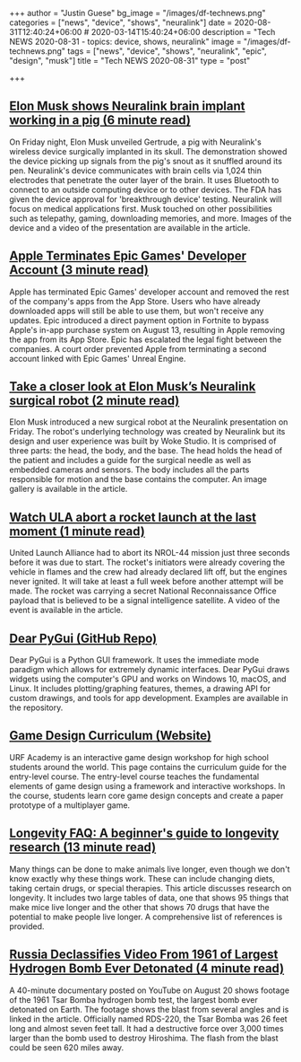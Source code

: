 +++
author = "Justin Guese"
bg_image = "/images/df-technews.png"
categories = ["news", "device", "shows", "neuralink"]
date = 2020-08-31T12:40:24+06:00 # 2020-03-14T15:40:24+06:00
description = "Tech NEWS 2020-08-31 - topics: device, shows, neuralink"
image = "/images/df-technews.png"
tags = ["news", "device", "shows", "neuralink", "epic", "design", "musk"]
title = "Tech NEWS 2020-08-31"
type = "post"

+++

## [Elon Musk shows Neuralink brain implant working in a pig (6 minute read)](https://www.cnet.com/news/elon-musk-shows-neuralink-brain-implant-working-in-a-pig//1/0100017443fe1226-cdc18a76-78ce-4620-b3ec-3ae7bf590658-000000/7c2cmShQmiMBGyUx5m1sfMe6oZzle1Vn7xEdSa5Q7iQ=156)

On Friday night, Elon Musk unveiled Gertrude, a pig with Neuralink's wireless device surgically implanted in its skull. The demonstration showed the device picking up signals from the pig's snout as it snuffled around its pen. Neuralink's device communicates with brain cells via 1,024 thin electrodes that penetrate the outer layer of the brain. It uses Bluetooth to connect to an outside computing device or to other devices. The FDA has given the device approval for 'breakthrough device' testing. Neuralink will focus on medical applications first. Musk touched on other possibilities such as telepathy, gaming, downloading memories, and more. Images of the device and a video of the presentation are available in the article.

## [Apple Terminates Epic Games' Developer Account (3 minute read)](https://www.macrumors.com/2020/08/28/apple-terminates-epic-games-developer-account//1/0100017443fe1226-cdc18a76-78ce-4620-b3ec-3ae7bf590658-000000/bCozuGeTYFsr2oAeNkxTml_HyUq24sMSpkcPN9oeOnk=156)

Apple has terminated Epic Games' developer account and removed the rest of the company's apps from the App Store. Users who have already downloaded apps will still be able to use them, but won't receive any updates. Epic introduced a direct payment option in Fortnite to bypass Apple's in-app purchase system on August 13, resulting in Apple removing the app from its App Store. Epic has escalated the legal fight between the companies. A court order prevented Apple from terminating a second account linked with Epic Games' Unreal Engine.

## [Take a closer look at Elon Musk’s Neuralink surgical robot (2 minute read)](https://techcrunch.com/2020/08/28/take-a-closer-look-at-elon-musks-neuralink-surgical-robot//1/0100017443fe1226-cdc18a76-78ce-4620-b3ec-3ae7bf590658-000000/Xy_7ph-cH7S8IOIefFKk96qEz0Vzt39GuKpSjHntFjk=156)

Elon Musk introduced a new surgical robot at the Neuralink presentation on Friday. The robot's underlying technology was created by Neuralink but its design and user experience was built by Woke Studio. It is comprised of three parts: the head, the body, and the base. The head holds the head of the patient and includes a guide for the surgical needle as well as embedded cameras and sensors. The body includes all the parts responsible for motion and the base contains the computer. An image gallery is available in the article.

## [Watch ULA abort a rocket launch at the last moment (1 minute read)](https://www.engadget.com/ula-aborts-mission-just-before-launch-205931211.html/1/0100017443fe1226-cdc18a76-78ce-4620-b3ec-3ae7bf590658-000000/voF-7ssfn_T6Ry4hCtwaXkAvHNwyIGQ_L1sP53B_GGE=156)

United Launch Alliance had to abort its NROL-44 mission just three seconds before it was due to start. The rocket's initiators were already covering the vehicle in flames and the crew had already declared lift off, but the engines never ignited. It will take at least a full week before another attempt will be made. The rocket was carrying a secret National Reconnaissance Office payload that is believed to be a signal intelligence satellite. A video of the event is available in the article.

## [Dear PyGui (GitHub Repo)](https://github.com/hoffstadt/DearPyGui/1/0100017443fe1226-cdc18a76-78ce-4620-b3ec-3ae7bf590658-000000/wZ6hK73IccvFjB34MCcf2cora4f_0uR-qx-syvS8n_s=156)

Dear PyGui is a Python GUI framework. It uses the immediate mode paradigm which allows for extremely dynamic interfaces. Dear PyGui draws widgets using the computer's GPU and works on Windows 10, macOS, and Linux. It includes plotting/graphing features, themes, a drawing API for custom drawings, and tools for app development. Examples are available in the repository.

## [Game Design Curriculum (Website)](https://www.riotgames.com/en/urf-academy/curriculum-guide/1/0100017443fe1226-cdc18a76-78ce-4620-b3ec-3ae7bf590658-000000/-UDX4Bdi4DXF0ROJ-mon4tdHcsZEndIrTlz7jfIIxKo=156)

URF Academy is an interactive game design workshop for high school students around the world. This page contains the curriculum guide for the entry-level course. The entry-level course teaches the fundamental elements of game design using a framework and interactive workshops. In the course, students learn core game design concepts and create a paper prototype of a multiplayer game.

## [Longevity FAQ: A beginner's guide to longevity research (13 minute read)](https://www.ldeming.com/longevityfaq/1/0100017443fe1226-cdc18a76-78ce-4620-b3ec-3ae7bf590658-000000/ylVQpe1GsSLqJo_Gjmkt5WOpoSuuPJpr7ggubmeigdg=156)

Many things can be done to make animals live longer, even though we don't know exactly why these things work. These can include changing diets, taking certain drugs, or special therapies. This article discusses research on longevity. It includes two large tables of data, one that shows 95 things that make mice live longer and the other that shows 70 drugs that have the potential to make people live longer. A comprehensive list of references is provided.

## [Russia Declassifies Video From 1961 of Largest Hydrogen Bomb Ever Detonated (4 minute read)](https://www.smithsonianmag.com/smart-news/russia-declassifies-video-1961-largest-hydrogen-bomb-ever-detonated-180975669//1/0100017443fe1226-cdc18a76-78ce-4620-b3ec-3ae7bf590658-000000/sq1eSfSdqBrjobXAH-F2ngiS_MNu_C9p11zHklUT-Io=156)

A 40-minute documentary posted on YouTube on August 20 shows footage of the 1961 Tsar Bomba hydrogen bomb test, the largest bomb ever detonated on Earth. The footage shows the blast from several angles and is linked in the article. Officially named RDS-220, the Tsar Bomba was 26 feet long and almost seven feet tall. It had a destructive force over 3,000 times larger than the bomb used to destroy Hiroshima. The flash from the blast could be seen 620 miles away.

